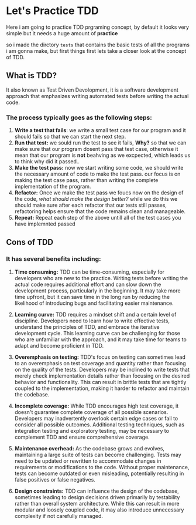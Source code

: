 # Let's Practice TDD
Here i am going to practice TDD prgraming concept, by default it looks very simple but it needs a huge amount of **practice**

so i made the dirctory ``tests`` that contains the basic tests of all the programs i am gonna make, but first things first lets take a closer look at the concept of TDD. 
## What is TDD? 
It also known as Test Driven Devolopment, it is a software development approach that emphasizes writing automated tests before writing the actual code.

### The process typically goes as the following steps:
 1. **Write a test that fails**: we write a small test case for our program and it should fails so that we can start the next step.
 2. **Run that test:** we sould run the test to see it fails, **Why?**
 so that we can make sure that our program dosent pass that test case, otherwise it mean that our program is **not** beahving as we excpected, which leads us to think why did it passed..
 3. **Make the test pass:** now we start writing some code, we should write the necessary amount of code to make the test pass. our focus is on making the test case pass, rather than writing the complete implementation of the program.
4. **Refactor:** Once we make the test pass we foucs now on the design of the code, *what should make the design better?* while we do this we should make sure after each refactor that our tests still passes,  refactoring helps ensure that the code remains clean and manageable.
5. **Repeat:** Repeat each step of the above untill all of the test cases you have implemnted passed
## Cons of TDD
 ### It has several benefits including: 
 1. **Time consuming:**
 TDD can be time-consuming, especially for developers who are new to the practice. Writing tests before writing the actual code requires additional effort and can slow down the development process, particularly in the beginning. It may take more time upfront, but it can save time in the long run by reducing the likelihood of introducing bugs and facilitating easier maintenance.

2. **Learning curve:** TDD requires a mindset shift and a certain level of discipline. Developers need to learn how to write effective tests, understand the principles of TDD, and embrace the iterative development cycle. This learning curve can be challenging for those who are unfamiliar with the approach, and it may take time for teams to adapt and become proficient in TDD.

3. **Overemphasis on testing:** TDD's focus on testing can sometimes lead to an overemphasis on test coverage and quantity rather than focusing on the quality of the tests. Developers may be inclined to write tests that merely check implementation details rather than focusing on the desired behavior and functionality. This can result in brittle tests that are tightly coupled to the implementation, making it harder to refactor and maintain the codebase.

4. **Incomplete coverage:** While TDD encourages high test coverage, it doesn't guarantee complete coverage of all possible scenarios. Developers may inadvertently overlook certain edge cases or fail to consider all possible outcomes. Additional testing techniques, such as integration testing and exploratory testing, may be necessary to complement TDD and ensure comprehensive coverage.

5. **Maintenance overhead:** As the codebase grows and evolves, maintaining a large suite of tests can become challenging. Tests may need to be updated or rewritten to accommodate changes in requirements or modifications to the code. Without proper maintenance, tests can become outdated or even misleading, potentially resulting in false positives or false negatives.

6. **Design constraints:** TDD can influence the design of the codebase, sometimes leading to design decisions driven primarily by testability rather than overall system architecture. While this can result in more modular and loosely coupled code, it may also introduce unnecessary complexity if not carefully managed.
